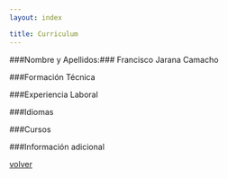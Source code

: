 ```yaml
---
layout: index

title: Curriculum
---
```

###Nombre y Apellidos:###
Francisco Jarana Camacho

###Formación Técnica


###Experiencia Laboral


###Idiomas


###Cursos


###Información adicional

[volver](index)

